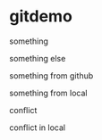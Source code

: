 # gitdemo

something 

something else 

something from github

something from local

conflict

conflict in local